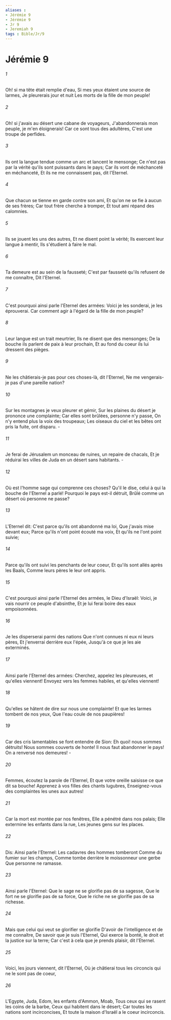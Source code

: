 ```yaml
---
aliases : 
- Jérémie 9
- Jérémie 9
- Jr 9
- Jeremiah 9
tags : Bible/Jr/9
---
```


# Jérémie 9

###### 1
Oh! si ma tête était remplie d'eau, Si mes yeux étaient une source de larmes, Je pleurerais jour et nuit Les morts de la fille de mon peuple!
###### 2
Oh! si j'avais au désert une cabane de voyageurs, J'abandonnerais mon peuple, je m'en éloignerais! Car ce sont tous des adultères, C'est une troupe de perfides.
###### 3
Ils ont la langue tendue comme un arc et lancent le mensonge; Ce n'est pas par la vérité qu'ils sont puissants dans le pays; Car ils vont de méchanceté en méchanceté, Et ils ne me connaissent pas, dit l'Eternel.
###### 4
Que chacun se tienne en garde contre son ami, Et qu'on ne se fie à aucun de ses frères; Car tout frère cherche à tromper, Et tout ami répand des calomnies.
###### 5
Ils se jouent les uns des autres, Et ne disent point la vérité; Ils exercent leur langue à mentir, Ils s'étudient à faire le mal.
###### 6
Ta demeure est au sein de la fausseté; C'est par fausseté qu'ils refusent de me connaître, Dit l'Eternel.
###### 7
C'est pourquoi ainsi parle l'Eternel des armées: Voici je les sonderai, je les éprouverai. Car comment agir à l'égard de la fille de mon peuple?
###### 8
Leur langue est un trait meurtrier, Ils ne disent que des mensonges; De la bouche ils parlent de paix à leur prochain, Et au fond du coeur ils lui dressent des pièges.
###### 9
Ne les châtierais-je pas pour ces choses-là, dit l'Eternel, Ne me vengerais-je pas d'une pareille nation?
###### 10
Sur les montagnes je veux pleurer et gémir, Sur les plaines du désert je prononce une complainte; Car elles sont brûlées, personne n'y passe, On n'y entend plus la voix des troupeaux; Les oiseaux du ciel et les bêtes ont pris la fuite, ont disparu. -
###### 11
Je ferai de Jérusalem un monceau de ruines, un repaire de chacals, Et je réduirai les villes de Juda en un désert sans habitants. -
###### 12
Où est l'homme sage qui comprenne ces choses? Qu'il le dise, celui à qui la bouche de l'Eternel a parlé! Pourquoi le pays est-il détruit, Brûlé comme un désert où personne ne passe?
###### 13
L'Eternel dit: C'est parce qu'ils ont abandonné ma loi, Que j'avais mise devant eux; Parce qu'ils n'ont point écouté ma voix, Et qu'ils ne l'ont point suivie;
###### 14
Parce qu'ils ont suivi les penchants de leur coeur, Et qu'ils sont allés après les Baals, Comme leurs pères le leur ont appris.
###### 15
C'est pourquoi ainsi parle l'Eternel des armées, le Dieu d'Israël: Voici, je vais nourrir ce peuple d'absinthe, Et je lui ferai boire des eaux empoisonnées.
###### 16
Je les disperserai parmi des nations Que n'ont connues ni eux ni leurs pères, Et j'enverrai derrière eux l'épée, Jusqu'à ce que je les aie exterminés.
###### 17
Ainsi parle l'Eternel des armées: Cherchez, appelez les pleureuses, et qu'elles viennent! Envoyez vers les femmes habiles, et qu'elles viennent!
###### 18
Qu'elles se hâtent de dire sur nous une complainte! Et que les larmes tombent de nos yeux, Que l'eau coule de nos paupières!
###### 19
Car des cris lamentables se font entendre de Sion: Eh quoi! nous sommes détruits! Nous sommes couverts de honte! Il nous faut abandonner le pays! On a renversé nos demeures! -
###### 20
Femmes, écoutez la parole de l'Eternel, Et que votre oreille saisisse ce que dit sa bouche! Apprenez à vos filles des chants lugubres, Enseignez-vous des complaintes les unes aux autres!
###### 21
Car la mort est montée par nos fenêtres, Elle a pénétré dans nos palais; Elle extermine les enfants dans la rue, Les jeunes gens sur les places.
###### 22
Dis: Ainsi parle l'Eternel: Les cadavres des hommes tomberont Comme du fumier sur les champs, Comme tombe derrière le moissonneur une gerbe Que personne ne ramasse.
###### 23
Ainsi parle l'Eternel: Que le sage ne se glorifie pas de sa sagesse, Que le fort ne se glorifie pas de sa force, Que le riche ne se glorifie pas de sa richesse.
###### 24
Mais que celui qui veut se glorifier se glorifie D'avoir de l'intelligence et de me connaître, De savoir que je suis l'Eternel, Qui exerce la bonté, le droit et la justice sur la terre; Car c'est à cela que je prends plaisir, dit l'Eternel.
###### 25
Voici, les jours viennent, dit l'Eternel, Où je châtierai tous les circoncis qui ne le sont pas de coeur,
###### 26
L'Egypte, Juda, Edom, les enfants d'Ammon, Moab, Tous ceux qui se rasent les coins de la barbe, Ceux qui habitent dans le désert; Car toutes les nations sont incirconcises, Et toute la maison d'Israël a le coeur incirconcis.
